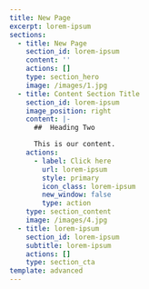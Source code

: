 ```yaml
---
title: New Page
excerpt: lorem-ipsum
sections:
  - title: New Page
    section_id: lorem-ipsum
    content: ''
    actions: []
    type: section_hero
    image: /images/1.jpg
  - title: Content Section Title
    section_id: lorem-ipsum
    image_position: right
    content: |-
      ##  Heading Two

      This is our content.
    actions:
      - label: Click here
        url: lorem-ipsum
        style: primary
        icon_class: lorem-ipsum
        new_window: false
        type: action
    type: section_content
    image: /images/4.jpg
  - title: lorem-ipsum
    section_id: lorem-ipsum
    subtitle: lorem-ipsum
    actions: []
    type: section_cta
template: advanced
---
```

